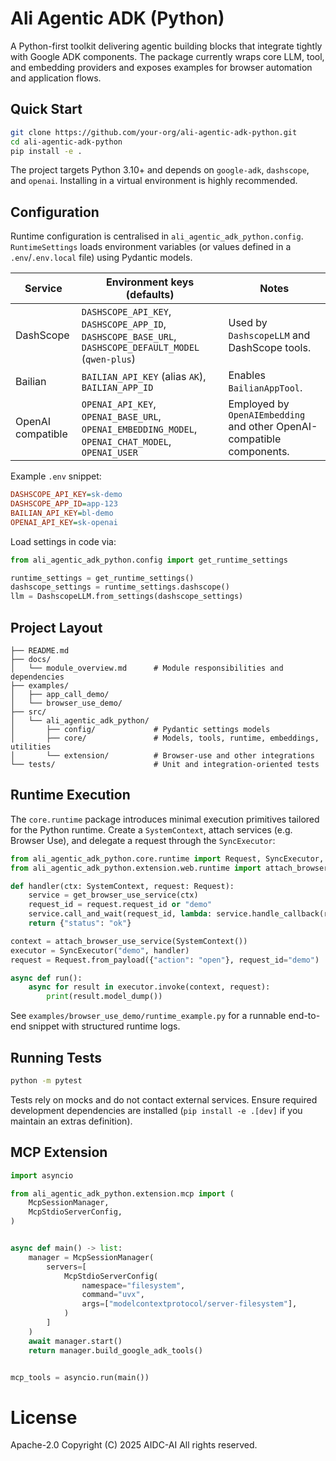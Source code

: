 # Ali Agentic ADK (Python)

A Python-first toolkit delivering agentic building blocks that integrate tightly with Google ADK components. The package currently wraps core LLM, tool, and embedding providers and exposes examples for browser automation and application flows.

## Quick Start

```bash
git clone https://github.com/your-org/ali-agentic-adk-python.git
cd ali-agentic-adk-python
pip install -e .
```

The project targets Python 3.10+ and depends on `google-adk`, `dashscope`, and `openai`. Installing in a virtual environment is highly recommended.

## Configuration

Runtime configuration is centralised in `ali_agentic_adk_python.config`. `RuntimeSettings` loads environment variables (or values defined in a `.env`/`.env.local` file) using Pydantic models.

| Service | Environment keys (defaults) | Notes |
| ------- | --------------------------- | ----- |
| DashScope | `DASHSCOPE_API_KEY`, `DASHSCOPE_APP_ID`, `DASHSCOPE_BASE_URL`, `DASHSCOPE_DEFAULT_MODEL` (`qwen-plus`) | Used by `DashscopeLLM` and DashScope tools. |
| Bailian | `BAILIAN_API_KEY` (alias `AK`), `BAILIAN_APP_ID` | Enables `BailianAppTool`. |
| OpenAI compatible | `OPENAI_API_KEY`, `OPENAI_BASE_URL`, `OPENAI_EMBEDDING_MODEL`, `OPENAI_CHAT_MODEL`, `OPENAI_USER` | Employed by `OpenAIEmbedding` and other OpenAI-compatible components. |

Example `.env` snippet:

```ini
DASHSCOPE_API_KEY=sk-demo
DASHSCOPE_APP_ID=app-123
BAILIAN_API_KEY=bl-demo
OPENAI_API_KEY=sk-openai
```

Load settings in code via:

```python
from ali_agentic_adk_python.config import get_runtime_settings

runtime_settings = get_runtime_settings()
dashscope_settings = runtime_settings.dashscope()
llm = DashscopeLLM.from_settings(dashscope_settings)
```

## Project Layout

```
├── README.md
├── docs/
│   └── module_overview.md      # Module responsibilities and dependencies
├── examples/
│   ├── app_call_demo/
│   └── browser_use_demo/
├── src/
│   └── ali_agentic_adk_python/
│       ├── config/             # Pydantic settings models
│       ├── core/               # Models, tools, runtime, embeddings, utilities
│       └── extension/          # Browser-use and other integrations
└── tests/                      # Unit and integration-oriented tests
```

## Runtime Execution

The `core.runtime` package introduces minimal execution primitives tailored for the Python runtime. Create a `SystemContext`, attach services (e.g. Browser Use), and delegate a request through the `SyncExecutor`:

```python
from ali_agentic_adk_python.core.runtime import Request, SyncExecutor, SystemContext
from ali_agentic_adk_python.extension.web.runtime import attach_browser_use_service, get_browser_use_service

def handler(ctx: SystemContext, request: Request):
    service = get_browser_use_service(ctx)
    request_id = request.request_id or "demo"
    service.call_and_wait(request_id, lambda: service.handle_callback(request_id, "ok"))
    return {"status": "ok"}

context = attach_browser_use_service(SystemContext())
executor = SyncExecutor("demo", handler)
request = Request.from_payload({"action": "open"}, request_id="demo")

async def run():
    async for result in executor.invoke(context, request):
        print(result.model_dump())
```

See `examples/browser_use_demo/runtime_example.py` for a runnable end-to-end snippet with structured runtime logs.

## Running Tests

```bash
python -m pytest
```

Tests rely on mocks and do not contact external services. Ensure required development dependencies are installed (`pip install -e .[dev]` if you maintain an extras definition).

## MCP Extension

```python
import asyncio

from ali_agentic_adk_python.extension.mcp import (
    McpSessionManager,
    McpStdioServerConfig,
)


async def main() -> list:
    manager = McpSessionManager(
        servers=[
            McpStdioServerConfig(
                namespace="filesystem",
                command="uvx",
                args=["modelcontextprotocol/server-filesystem"],
            )
        ]
    )
    await manager.start()
    return manager.build_google_adk_tools()


mcp_tools = asyncio.run(main())
```

# License
Apache-2.0
Copyright (C) 2025 AIDC-AI All rights reserved.
